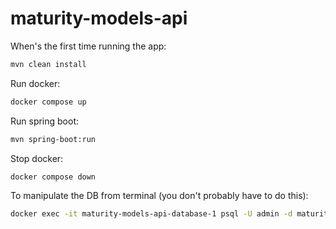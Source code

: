 # maturity-models-api

When's the first time running the app:
```sh
mvn clean install
```

Run docker:
```sh
docker compose up
```

Run spring boot:
```sh
mvn spring-boot:run
```

Stop docker:
```sh
docker compose down
```

To manipulate the DB from terminal (you don't probably have to do this):
```sh
docker exec -it maturity-models-api-database-1 psql -U admin -d maturity_models
```
